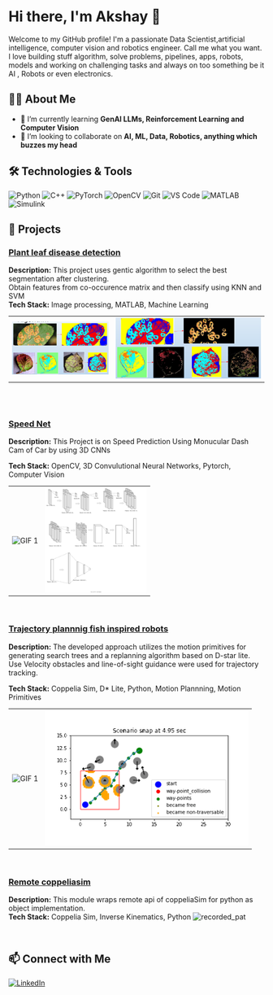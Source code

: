 # Hi there, I'm Akshay 👋


Welcome to my GitHub profile! I'm a passionate Data Scientist,artificial intelligence, computer vision and robotics engineer. Call me what you want. I love building stuff algorithm, solve problems, pipelines, apps, robots, models and working on challenging tasks and always on too something be it AI , Robots or even electronics. 



## 🧑‍💻 About Me

- 🌱 I’m currently learning **GenAI LLMs, Reinforcement Learning and Computer Vision**
- 👯 I’m looking to collaborate on **AI, ML, Data, Robotics, anything which buzzes my head**

## 🛠️ Technologies & Tools

![Python](https://img.shields.io/badge/-Python-3776AB?logo=python&logoColor=white&style=flat)
![C++](https://img.shields.io/badge/-C++-00599C?logo=c%2B%2B&logoColor=white&style=flat)
![PyTorch](https://img.shields.io/badge/-PyTorch-EE4C2C?logo=pytorch&logoColor=white&style=flat)
![OpenCV](https://img.shields.io/badge/-OpenCV-5C3EE8?logo=opencv&logoColor=white&style=flat)
![Git](https://img.shields.io/badge/-Git-F05032?logo=git&logoColor=white&style=flat)
![VS Code](https://img.shields.io/badge/-VS%20Code-007ACC?logo=visual-studio-code&logoColor=white&style=flat)
![MATLAB](https://img.shields.io/badge/-MATLAB-0076A8?logo=mathworks&logoColor=white&style=flat)
![Simulink](https://img.shields.io/badge/-Simulink-0076A8?logo=simulink&logoColor=white&style=flat)





## 🚀 Projects


### [Plant leaf disease detection](https://github.com/the-ray-kar/Plant-leaf-disease-detection/)
**Description:** This project uses gentic algorithm to select the best segmentation after clustering. <br> Obtain features from co-occurence matrix and then classify using KNN and SVM <br>
**Tech Stack:** Image processing, MATLAB, Machine Learning

<table>
  <tr>
    <td><img src="https://github.com/the-ray-kar/Plant-leaf-disease-detection/blob/main/sample_results/segmentation.png" alt="GIF 1" width="400"/></td>
    <td><img src="https://github.com/the-ray-kar/Plant-leaf-disease-detection/blob/main/sample_results/extraction.png" alt="GIF 2" width="600"/></td>
  </tr>
</table>
<br>
<br>

### [Speed Net](https://github.com/the-ray-kar/SpeedNet)
**Description:** This Project is on Speed Prediction Using Monucular Dash Cam of Car by using 3D CNNs

**Tech Stack:** OpenCV, 3D Convulutional Neural Networks, Pytorch, Computer Vision
<table>
  <tr>
    <td><img src="https://github.com/the-ray-kar/SpeedNet/blob/057546f42517da8193f78c7439062599d71dce70/diagrams/ModelRunSnip.gif" alt="GIF 1" width="600"/></td>
    <td><img src="https://github.com/the-ray-kar/SpeedNet/blob/c3208e1976b19eec7599ca11bec42d2f12b5d4b1/SpeedNet.drawio.svg" alt="GIF 2" width="200"/></td>
  </tr>
</table>
<br>

### [Trajectory plannnig fish inspired robots](https://github.com/the-ray-kar/Trajectory-Planning-Fish-inspired-robots)
**Description:** The developed approach utilizes the motion primitives
for generating search trees and a replanning algorithm based on D-star lite. Use Velocity obstacles 
and line-of-sight guidance were used for trajectory tracking.

**Tech Stack:** Coppelia Sim, D* Lite, Python, Motion Plannning, Motion Primitives

<table>
  <tr>
    <td><img src="https://github.com/the-ray-kar/Trajectory-Planning-Fish-inspired-robots/blob/9103275aaadc830f8c8dbebb427bb88408d9b8e8/Simulation_raw_results/20ms/eelenv.gif" alt="GIF 1" width="400"/></td>
    <td><img src="https://github.com/the-ray-kar/Trajectory-Planning-Fish-inspired-robots/blob/4e8dc5cc4025da5cbf01da679ca6ac9178434587/Simulation_raw_results/20ms/eelplan.gif" alt="GIF 2" width="400"/></td>
  </tr>
</table>
<br>


### [Remote coppeliasim ](https://github.com/the-ray-kar/Remote_coppeliasim)
**Description:** This module wraps remote api of coppeliaSim for python as object implementation.  
**Tech Stack:** Coppelia Sim, Inverse Kinematics, Python
![recorded_pat](https://user-images.githubusercontent.com/70949901/137765453-b47d44f3-fcf7-4693-93ea-031974e3ed50.gif)

<br>





## 📫 Connect with Me

[![LinkedIn](https://img.shields.io/badge/-LinkedIn-0A66C2?logo=linkedin&logoColor=white&style=flat)](https://www.linkedin.com/in/akshayydarekar/)

